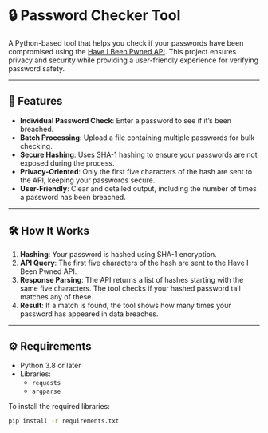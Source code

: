 # 🔒 Password Checker Tool  

A Python-based tool that helps you check if your passwords have been compromised using the [Have I Been Pwned API](https://haveibeenpwned.com/Passwords). This project ensures privacy and security while providing a user-friendly experience for verifying password safety.  

---

## 🚀 Features  
- **Individual Password Check**: Enter a password to see if it’s been breached.  
- **Batch Processing**: Upload a file containing multiple passwords for bulk checking.  
- **Secure Hashing**: Uses SHA-1 hashing to ensure your passwords are not exposed during the process.  
- **Privacy-Oriented**: Only the first five characters of the hash are sent to the API, keeping your passwords secure.  
- **User-Friendly**: Clear and detailed output, including the number of times a password has been breached.  

---

## 🛠️ How It Works  
1. **Hashing**: Your password is hashed using SHA-1 encryption.  
2. **API Query**: The first five characters of the hash are sent to the Have I Been Pwned API.  
3. **Response Parsing**: The API returns a list of hashes starting with the same five characters. The tool checks if your hashed password tail matches any of these.  
4. **Result**: If a match is found, the tool shows how many times your password has appeared in data breaches.  

---

## ⚙️ Requirements  
- Python 3.8 or later  
- Libraries:  
  - `requests`  
  - `argparse`  

To install the required libraries:  
```bash
pip install -r requirements.txt
